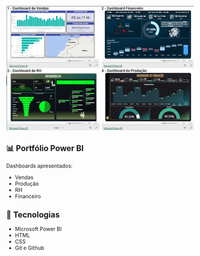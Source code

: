 
<p align="center">
 <img src="preview.jpeg" alt="Demonstração do projeto" widht="100%" />
</p>

## 📊 Portfólio Power BI
Dashboards apresentados:
- Vendas
- Produção
- RH
- Financeiro

## 🚀 Tecnologias
- Microsoft Power BI
- HTML
- CSS
- Git e Github
